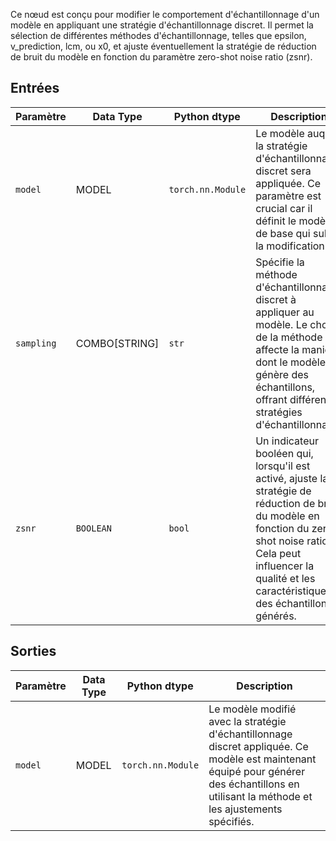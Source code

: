 
Ce nœud est conçu pour modifier le comportement d'échantillonnage d'un modèle en appliquant une stratégie d'échantillonnage discret. Il permet la sélection de différentes méthodes d'échantillonnage, telles que epsilon, v_prediction, lcm, ou x0, et ajuste éventuellement la stratégie de réduction de bruit du modèle en fonction du paramètre zero-shot noise ratio (zsnr).

## Entrées

| Paramètre | Data Type | Python dtype     | Description |
|-----------|--------------|-------------------|-------------|
| `model`   | MODEL     | `torch.nn.Module` | Le modèle auquel la stratégie d'échantillonnage discret sera appliquée. Ce paramètre est crucial car il définit le modèle de base qui subira la modification. |
| `sampling`| COMBO[STRING] | `str`           | Spécifie la méthode d'échantillonnage discret à appliquer au modèle. Le choix de la méthode affecte la manière dont le modèle génère des échantillons, offrant différentes stratégies d'échantillonnage. |
| `zsnr`    | `BOOLEAN`   | `bool`           | Un indicateur booléen qui, lorsqu'il est activé, ajuste la stratégie de réduction de bruit du modèle en fonction du zero-shot noise ratio. Cela peut influencer la qualité et les caractéristiques des échantillons générés. |

## Sorties

| Paramètre | Data Type | Python dtype     | Description |
|-----------|-------------|-------------------|-------------|
| `model`   | MODEL     | `torch.nn.Module` | Le modèle modifié avec la stratégie d'échantillonnage discret appliquée. Ce modèle est maintenant équipé pour générer des échantillons en utilisant la méthode et les ajustements spécifiés. |
